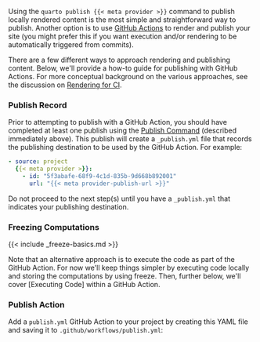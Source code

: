 Using the `quarto publish {{< meta provider >}}` command to publish locally rendered content is the most simple and straightforward way to publish. Another option is to use [GitHub Actions](https://docs.github.com/en/actions) to render and publish your site (you might prefer this if you want execution and/or rendering to be automatically triggered from commits).

There are a few different ways to approach rendering and publishing content. Below, we'll provide a how-to guide for publishing with GitHub Actions. For more conceptual background on the various approaches, see the discussion on [Rendering for CI](ci.qmd#rendering-for-ci).

### Publish Record

Prior to attempting to publish with a GitHub Action, you should have completed at least one publish using the [Publish Command](#publish-command) (described immediately above). This publish will create a `_publish.yml` file that records the publishing destination to be used by the GitHub Action. For example:

``` yaml
- source: project
  {{< meta provider >}}:
    - id: "5f3abafe-68f9-4c1d-835b-9d668b892001"
      url: "{{< meta provider-publish-url >}}"
```

Do not proceed to the next step(s) until you have a `_publish.yml` that indicates your publishing destination.

### Freezing Computations

{{< include _freeze-basics.md >}}

Note that an alternative approach is to execute the code as part of the GitHub Action. For now we'll keep things simpler by executing code locally and storing the computations by using freeze. Then, further below, we'll cover \[Executing Code\] within a GitHub Action.

### Publish Action

Add a `publish.yml` GitHub Action to your project by creating this YAML file and saving it to `.github/workflows/publish.yml`:
